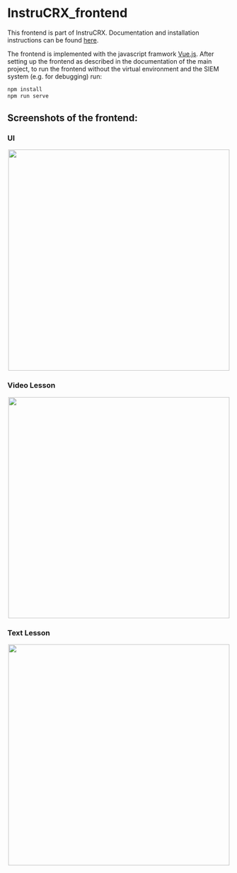 # InstruCRX_frontend

This frontend is part of InstruCRX. Documentation and installation instructions can be found [here](https://github.com/InstruCRX/InstruCRX_backend).


The frontend is implemented with the javascript framwork [Vue.js](https://vuejs.org/). After setting up the frontend as described in the documentation of the main project, to run the frontend without the virtual environment and the SIEM system (e.g. for debugging) run:

```bash
npm install
npm run serve
 ```
## Screenshots of the frontend:
### UI
 <p align="center">
  <img src="https://user-images.githubusercontent.com/56884203/189838889-a610dd41-c69c-493d-b195-6ad0c452ed34.png" width="500" />
</p>

### Video Lesson
 <p align="center">
  <img src="https://user-images.githubusercontent.com/56884203/189838047-942da41b-f044-4c4e-9db1-8cb916e664a6.png" width="500" />
</p>


### Text Lesson
 <p align="center">
  <img src="https://user-images.githubusercontent.com/56884203/189838245-0f36561a-9ae5-4630-bfca-a96162875607.png" width="500" />
</p>

